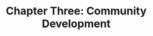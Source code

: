 ---
permalink: /projects/chapter-three-community-development
layout: project
menu-color: 'dark'
title: "Chapter Three: Community Development"
description: |
metadataImage: |
custom_css:
  - '/assets/css/project.css'
custom_js: 
  - '/assets/js/project.js'
# Content
headerImageUrl:
title: "Chapter Three: Community Development"
location: "Malaka, Nusa Tenggara Timur"
sections:
  background:
    tabName: "Background"
    tabContent:
fundraisingText:
fundraisingLinks:
  kitabisa:
    title: Donate through Kitabisa
    link: https://kitabisa.com/campaign/solarchapter2 
---